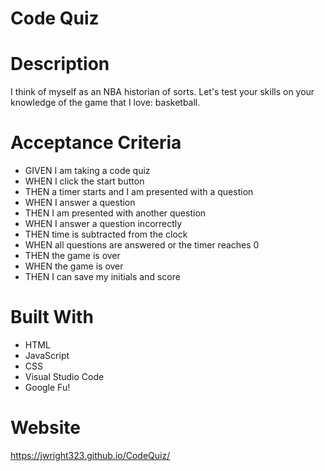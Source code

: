 # Code Quiz

# Description
I think of myself as an NBA historian of sorts. Let's test your skills on your knowledge of the game that I love: basketball.

# Acceptance Criteria
* GIVEN I am taking a code quiz
* WHEN I click the start button
* THEN a timer starts and I am presented with a question
* WHEN I answer a question
* THEN I am presented with another question
* WHEN I answer a question incorrectly
* THEN time is subtracted from the clock
* WHEN all questions are answered or the timer reaches 0
* THEN the game is over
* WHEN the game is over
* THEN I can save my initials and score

# Built With

* HTML
* JavaScript
* CSS
* Visual Studio Code
* Google Fu!

# Website
https://jwright323.github.io/CodeQuiz/
